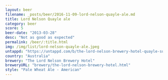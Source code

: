 ```yaml
---
layout: beer
filename: _posts/beer/2016-11-09-lord-nelson-quayle-ale.md
title: Lord Nelson Quayle ale
category: beer
score: 5
beer-date: "2013-03-28"
desc: "Not as good as expected"
permalink: /beer/:title.html
img: /img/list/lord-nelson-quayle-ale.jpeg
untappd: "https://untappd.com/b/the-lord-nelson-brewery-hotel-quayle-summer-ale/73924"
country: "Australia"
brewery: "The Lord Nelson Brewery Hotel"
breweryURL: "brewery/the-lord-nelson-brewery-hotel.html"
style: "Pale Wheat Ale - American"
---
```

